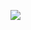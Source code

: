 ![](https://p6-juejin.byteimg.com/tos-cn-i-k3u1fbpfcp/0c38da15f0c2402185a6fd8a964c4f5b~tplv-k3u1fbpfcp-watermark.image)
